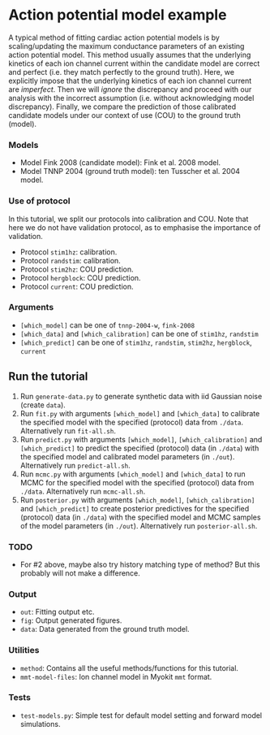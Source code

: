 # Action potential model example

A typical method of fitting cardiac action potential models is by scaling/updating the maximum conductance parameters of an existing action potential model.
This method usually assumes that the underlying kinetics of each ion channel current within the candidate model are correct and perfect (i.e. they match perfectly to the ground truth).
Here, we explicitly impose that the underlying kinetics of each ion channel current are _imperfect_.
Then we will _ignore_ the discrepancy and proceed with our analysis with the incorrect assumption (i.e. without acknowledging model discrepancy).
Finally, we compare the prediction of those calibrated candidate models under our context of use (COU) to the ground truth (model).

### Models

- Model Fink 2008 (candidate model): Fink et al. 2008 model.
- Model TNNP 2004 (ground truth model): ten Tusscher et al. 2004 model.

### Use of protocol

In this tutorial, we split our protocols into calibration and COU.
Note that here we do not have validation protocol, as to emphasise the importance of validation.

- Protocol `stim1hz`: calibration.
- Protocol `randstim`: calibration.
- Protocol `stim2hz`: COU prediction.
- Protocol `hergblock`: COU prediction.
- Protocol `current`: COU prediction.

### Arguments

- `[which_model]` can be one of `tnnp-2004-w`, `fink-2008`
- `[which_data]` and `[which_calibration]` can be one of `stim1hz`, `randstim`
- `[which_predict]` can be one of `stim1hz`, `randstim`, `stim2hz`, `hergblock`, `current`

## Run the tutorial

1. Run `generate-data.py` to generate synthetic data with iid Gaussian noise (create `data`).
2. Run `fit.py` with arguments `[which_model]` and `[which_data]` to calibrate the specified model with the specified (protocol) data from `./data`. Alternatively run `fit-all.sh`.
3. Run `predict.py` with arguments `[which_model]`, `[which_calibration]` and `[which_predict]` to predict the specified (protocol) data (in `./data`) with the specified model and calibrated model parameters (in `./out`). Alternatively run `predict-all.sh`.
4. Run `mcmc.py` with arguments `[which_model]` and `[which_data]` to run MCMC for the specified model with the specified (protocol) data from `./data`. Alternatively run `mcmc-all.sh`.
5. Run `posterior.py` with arguments `[which_model]`, `[which_calibration]` and `[which_predict]` to create posterior predictives for the specified (protocol) data (in `./data`) with the specified model and MCMC samples of the model parameters (in `./out`). Alternatively run `posterior-all.sh`.

### TODO

- For #2 above, maybe also try history matching type of method? But this probably will not make a difference.

### Output

- `out`: Fitting output etc.
- `fig`: Output generated figures.
- `data`: Data generated from the ground truth model.

### Utilities

- `method`: Contains all the useful methods/functions for this tutorial.
- `mmt-model-files`: Ion channel model in Myokit `mmt` format.

### Tests

- `test-models.py`: Simple test for default model setting and forward model simulations.
